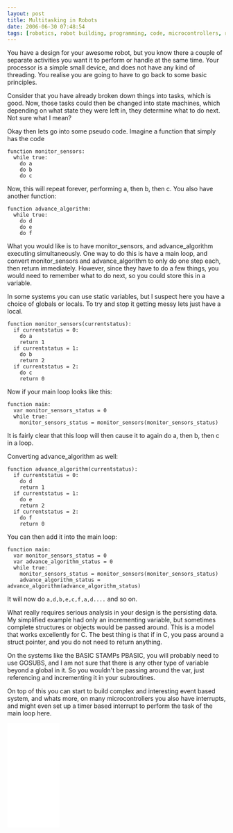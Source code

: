 ```yaml
---
layout: post
title: Multitasking in Robots
date: 2006-06-30 07:48:54
tags: [robotics, robot building, programming, code, microcontrollers, robotics at home]
---
```

You have a design for your awesome robot, but you know there a couple of separate activities you want it to perform or handle at the same time.
Your processor is a simple small device, and does not have any kind of threading.
You realise you are going to have to go back to some basic principles.

Consider that you have already broken down things into tasks, which is good.
Now, those tasks could then be changed into state machines, which depending on what state they were left in, they determine what to do next.
Not sure what I mean?

Okay then lets go into some pseudo code.
Imagine a function that simply has the code

```pseudo-code
function monitor_sensors:
  while true:
    do a
    do b
    do c
```

Now, this will repeat forever, performing a, then b, then c.
You also have another function:

```pseudo-code
function advance_algorithm:
  while true:
    do d
    do e
    do f
```

What you would like is to have monitor_sensors, and advance_algorithm executing simultaneously.
One way to do this is have a main loop, and convert monitor_sensors and advance_algorithm to only do one step each, then return immediately.
However, since they have to do a few things, you would need to remember what to do next, so you could store this in a variable.

In some systems you can use static variables, but I suspect here you have a choice of globals or locals.
To try and stop it getting messy lets just have a local.

```pseudo-code
function monitor_sensors(currentstatus):
  if currentstatus = 0:
    do a
    return 1
  if currentstatus = 1:
    do b
    return 2
  if currentstatus = 2:
    do c
    return 0
```

Now if your main loop looks like this:

```pseudo-code
function main:
  var monitor_sensors_status = 0
  while true:
    monitor_sensors_status = monitor_sensors(monitor_sensors_status)
```

It is fairly clear that this loop will then cause it to again do a, then b, then c in a loop.

Converting advance_algorithm as well:

```pseudo-code
function advance_algorithm(currentstatus):
  if currentstatus = 0:
    do d
    return 1
  if currentstatus = 1:
    do e
    return 2
  if currentstatus = 2:
    do f
    return 0
```

You can then add it into the main loop:

```pseudo-code
function main:
  var monitor_sensors_status = 0
  var advance_algorithm_status = 0
  while true:
    monitor_sensors_status = monitor_sensors(monitor_sensors_status)
    advance_algorithm_status = advance_algorithm(advance_algorithm_status)
```

It will now do `a,d,b,e,c,f,a,d....` and so on.

What really requires serious analysis in your design is the persisting data.
My simplified example had only an incrementing variable, but sometimes complete structures or objects would be passed around.
This is a model that works excellently for C.
The best thing is that if in C, you pass around a struct pointer, and you do not need to return anything.

On the systems like the BASIC STAMPs PBASIC, you will probably need to use GOSUBS, and I am not sure that there is any other type of variable beyond a global in it.
So you wouldn't be passing around the var, just referencing and incrementing it in your subroutines.

On top of this you can start to build complex and interesting event based system, and whats more, on many microcontrollers you also have interrupts, and might even set up a timer based interrupt to perform the task of the main loop here.

<iframe style="width:120px;height:240px;" marginwidth="0" marginheight="0" scrolling="no" frameborder="0" src="//ws-eu.amazon-adsystem.com/widgets/q?ServiceVersion=20070822&OneJS=1&Operation=GetAdHtml&MarketPlace=GB&source=ss&ref=as_ss_li_til&ad_type=product_link&tracking_id=orionrobots-21&language=en_GB&marketplace=amazon&region=GB&placement=B082WD5YV9&asins=B082WD5YV9&linkId=e40e6e6802507d8646f3131923f1dea1&show_border=true&link_opens_in_new_window=true"></iframe><!-- lego mindstorms review 2021 -->
